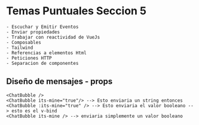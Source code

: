# Temas Puntuales Seccion 5

    - Escuchar y Emitir Eventos
    - Enviar propiedades
    - Trabajar con reactividad de VueJs
    - Composables
    - Tailwind
    - Referencias a elementos Html
    - Peticiones HTTP
    - Separacion de componentes

## Diseño de mensajes - props

    <ChatBubble />
    <ChatBubble its-mine="true"/> --> Esto enviaria un string entonces
    <ChatBubble :its-mine="true" /> --> Esto enviaria el valor booleano --> esto es el v-bind
    <ChatBubble its-mine /> --> enviaria simplemente un valor booleano
